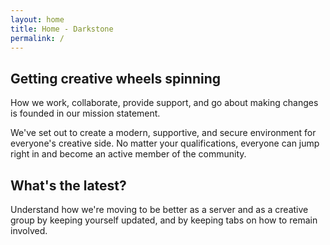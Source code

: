 ```yaml
---
layout: home
title: Home - Darkstone
permalink: /
---
```


## Getting creative wheels spinning
How we work, collaborate, provide support, and go about making changes is founded in our mission statement.

We've set out to create a modern, supportive, and secure environment for everyone's creative side. No matter your qualifications, everyone can jump right in and become an active member of the community.

## What's the latest?
Understand how we're moving to be better as a server and as a creative group by keeping yourself updated, and by keeping tabs on how to remain involved.
